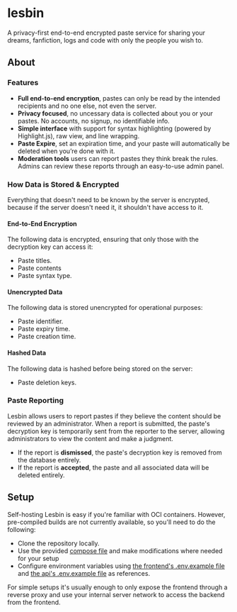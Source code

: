 # lesbin

A privacy-first end-to-end encrypted paste service for sharing your dreams, fanfiction, logs and code with only the people you wish to.

## About 

### Features

- **Full end-to-end encryption**, pastes can only be read by the intended recipients and no one else, not even the server.
- **Privacy focused**, no uncessary data is collected about you or your pastes. No accounts, no signup, no identifiable info.
- **Simple interface** with support for syntax highlighting (powered by Highlight.js), raw view, and line wrapping.
- **Paste Expire**, set an expiration time, and your paste will automatically be deleted when you’re done with it.
- **Moderation tools**  users can report pastes they think break the rules. Admins can review these reports through an easy-to-use admin panel.

### How Data is Stored & Encrypted

Everything that doesn't need to be known by the server is encrypted, because if the server doesn't need it, it shouldn't have access to it.

#### End-to-End Encryption

The following data is encrypted, ensuring that only those with the decryption key can access it:

- Paste titles.
- Paste contents
- Paste syntax type.

#### Unencrypted Data

The following data is stored unencrypted for operational purposes:

- Paste identifier.
- Paste expiry time.
- Paste creation time.

#### Hashed Data

The following data is hashed before being stored on the server:

- Paste deletion keys.

### Paste Reporting

Lesbin allows users to report pastes if they believe the content should be reviewed by an administrator. When a report is submitted, the paste's decryption key is temporarily sent from the reporter to the server, allowing administrators to view the content and make a judgment.

- If the report is **dismissed**, the paste's decryption key is removed from the database entirely.
- If the report is **accepted**, the paste and all associated data will be deleted entirely.

## Setup

Self-hosting Lesbin is easy if you're familiar with OCI containers. However, pre-compiled builds are not currently available, so you'll need to do the following:

- Clone the repository locally.
- Use the provided [compose file](compose.yml) and make modifications where needed for your setup
- Configure environment variables using [the frontend's .env.example file](./frontend/.env.example) and [the api's .env.example file](./api/.env.example) as references.

For simple setups it's usually enough to only expose the frontend through a reverse proxy and use your internal server network to access the backend from the frontend.